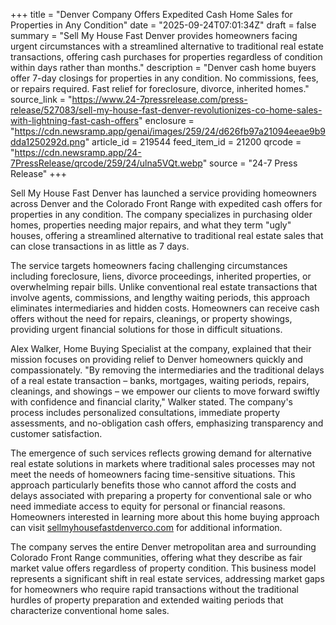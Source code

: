 +++
title = "Denver Company Offers Expedited Cash Home Sales for Properties in Any Condition"
date = "2025-09-24T07:01:34Z"
draft = false
summary = "Sell My House Fast Denver provides homeowners facing urgent circumstances with a streamlined alternative to traditional real estate transactions, offering cash purchases for properties regardless of condition within days rather than months."
description = "Denver cash home buyers offer 7-day closings for properties in any condition. No commissions, fees, or repairs required. Fast relief for foreclosure, divorce, inherited homes."
source_link = "https://www.24-7pressrelease.com/press-release/527083/sell-my-house-fast-denver-revolutionizes-co-home-sales-with-lightning-fast-cash-offers"
enclosure = "https://cdn.newsramp.app/genai/images/259/24/d626fb97a21094eeae9b9dda1250292d.png"
article_id = 219544
feed_item_id = 21200
qrcode = "https://cdn.newsramp.app/24-7PressRelease/qrcode/259/24/ulna5VQt.webp"
source = "24-7 Press Release"
+++

<p>Sell My House Fast Denver has launched a service providing homeowners across Denver and the Colorado Front Range with expedited cash offers for properties in any condition. The company specializes in purchasing older homes, properties needing major repairs, and what they term "ugly" houses, offering a streamlined alternative to traditional real estate sales that can close transactions in as little as 7 days.</p><p>The service targets homeowners facing challenging circumstances including foreclosure, liens, divorce proceedings, inherited properties, or overwhelming repair bills. Unlike conventional real estate transactions that involve agents, commissions, and lengthy waiting periods, this approach eliminates intermediaries and hidden costs. Homeowners can receive cash offers without the need for repairs, cleanings, or property showings, providing urgent financial solutions for those in difficult situations.</p><p>Alex Walker, Home Buying Specialist at the company, explained that their mission focuses on providing relief to Denver homeowners quickly and compassionately. "By removing the intermediaries and the traditional delays of a real estate transaction – banks, mortgages, waiting periods, repairs, cleanings, and showings – we empower our clients to move forward swiftly with confidence and financial clarity," Walker stated. The company's process includes personalized consultations, immediate property assessments, and no-obligation cash offers, emphasizing transparency and customer satisfaction.</p><p>The emergence of such services reflects growing demand for alternative real estate solutions in markets where traditional sales processes may not meet the needs of homeowners facing time-sensitive situations. This approach particularly benefits those who cannot afford the costs and delays associated with preparing a property for conventional sale or who need immediate access to equity for personal or financial reasons. Homeowners interested in learning more about this home buying approach can visit <a href="https://sellmyhousefastdenverco.com" rel="nofollow" target="_blank">sellmyhousefastdenverco.com</a> for additional information.</p><p>The company serves the entire Denver metropolitan area and surrounding Colorado Front Range communities, offering what they describe as fair market value offers regardless of property condition. This business model represents a significant shift in real estate services, addressing market gaps for homeowners who require rapid transactions without the traditional hurdles of property preparation and extended waiting periods that characterize conventional home sales.</p>